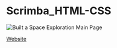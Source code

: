 # Scrimba_HTML-CSS


![Built a Space Exploration Main Page ](SpaceExploration.jpg)

[Website](https://jacksondynamics.github.io/Scrimba_HTML-CSS/)
